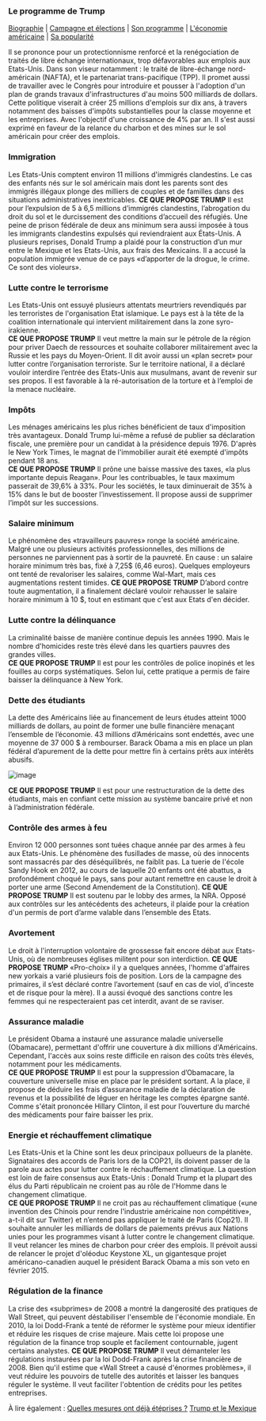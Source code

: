 ### Le programme de Trump

[Biographie](index.md) | [Campagne et élections](campagne.md) | [Son programme](programme.md) | [L'économie américaine](économie.md) | [Sa popularité](popularité.md)

Il se prononce pour un protectionnisme renforcé et la renégociation de traités de libre échange internationaux, trop défavorables aux emplois aux Etats-Unis. Dans son viseur notamment : le traité de libre-échange nord-américain (NAFTA), et le partenariat trans-pacifique (TPP). Il promet aussi de travailler avec le Congrès pour introduire et pousser à l'adoption d'un plan de grands travaux d'infrastructures d'au moins 500 milliards de dollars. Cette politique viserait à créer 25 millions d'emplois sur dix ans, à travers notamment des baisses d'impôts substantielles pour la classe moyenne et les entreprises. Avec l'objectif d'une croissance de 4% par an. Il s'est aussi exprimé en faveur de la relance du charbon et des mines sur le sol américain pour créer des emplois. 

### Immigration

Les Etats-Unis comptent environ 11 millions d'immigrés clandestins. Le cas des enfants nés sur le sol américain mais dont les parents sont des immigrés illégaux plonge des milliers de couples et de familles dans des situations administratives inextricables.
**CE QUE PROPOSE TRUMP**
Il est pour l’expulsion de 5 à 6,5 millions d’immigrés clandestins, l’abrogation du droit du sol et le durcissement des conditions d’accueil des réfugiés. Une peine de prison fédérale de deux ans minimum sera aussi imposée à tous les immigrants clandestins expulsés qui reviendraient aux États-Unis. A plusieurs reprises, Donald Trump a plaidé pour la construction d’un mur entre le Mexique et les Etats-Unis, aux frais des Mexicains. Il a accusé la population immigrée venue de ce pays «d’apporter de la drogue, le crime. Ce sont des violeurs».  
 
### Lutte contre le terrorisme

Les Etats-Unis ont essuyé plusieurs attentats meurtriers revendiqués par les terroristes de l'organisation Etat islamique. Le pays est à la tête de la coalition internationale qui intervient militairement dans la zone syro-irakienne.  
**CE QUE PROPOSE TRUMP**
Il veut mettre la main sur le pétrole de la région pour priver Daech de ressources et souhaite collaborer militairement avec la Russie et les pays du Moyen-Orient. Il dit avoir aussi un «plan secret» pour lutter contre l’organisation terroriste. Sur le territoire national, il a déclaré vouloir interdire l’entrée des Etats-Unis aux musulmans, avant de revenir sur ses propos. Il est favorable à la ré-autorisation de la torture et à l’emploi de la menace nucléaire.

### Impôts 

Les ménages américains les plus riches bénéficient de taux d'imposition très avantageux. Donald Trump lui-même a refusé de publier sa déclaration fiscale, une première pour un candidat à la présidence depuis 1976. D'après le New York Times, le magnat de l'immobilier aurait été exempté d'impôts pendant 18 ans.  
**CE QUE PROPOSE TRUMP**
Il prône une baisse massive des taxes, «la plus importante depuis Reagan». Pour les contribuables, le taux maximum passerait de 39,6% à 33%. Pour les sociétés, le taux diminuerait de 35% à 15% dans le but de booster l’investissement. Il propose aussi de supprimer l’impôt sur les successions.  
 
### Salaire minimum

Le phénomène des «travailleurs pauvres» ronge la société américaine. Malgré une ou plusieurs activités professionnelles, des millions de personnes ne parviennent pas à sortir de la pauvreté. En cause : un salaire horaire minimum très bas, fixé à 7,25$ (6,46 euros). Quelques employeurs ont tenté de revaloriser les salaires, comme Wal-Mart, mais ces augmentations restent timides. 
**CE QUE PROPOSE TRUMP**
D’abord contre toute augmentation, il a finalement déclaré vouloir rehausser le salaire horaire minimum à 10 $, tout en estimant que c'est aux Etats d'en décider.
 
### Lutte contre la délinquance

La criminalité baisse de manière continue depuis les années 1990. Mais le nombre d'homicides reste très élevé dans les quartiers pauvres des grandes villes.  
**CE QUE PROPOSE TRUMP**
Il est pour les contrôles de police inopinés et les fouilles au corps systématiques. Selon lui, cette pratique a permis de faire baisser la délinquance à New York.
 
### Dette des étudiants

La dette des Américains liée au financement de leurs études atteint 1000 milliards de dollars, au point de former une bulle financière menaçant l’ensemble de l’économie. 43 millions d’Américains sont endettés, avec une moyenne de 37 000 $ à rembourser. Barack Obama a mis en place un plan fédéral d’apurement de la dette pour mettre fin à certains prêts aux intérêts abusifs.

![image](http://www.leparisien.fr/images/2016/09/30/6164417_debt-quadrupled-1.jpg)

**CE QUE PROPOSE TRUMP**
Il est pour une restructuration de la dette des étudiants, mais en confiant cette mission au système bancaire privé et non à l’administration fédérale.
 
### Contrôle des armes à feu

Environ 12 000 personnes sont tuées chaque année par des armes à feu aux Etats-Unis. Le phénomène des fusillades de masse, où des innocents sont massacrés par des déséquilibrés, ne faiblit pas. La tuerie de l'école Sandy Hook en 2012, au cours de laquelle 20 enfants ont été abattus, a profondément choqué le pays, sans pour autant remettre en cause le droit à porter une arme (Second Amendement de la Constitution).
**CE QUE PROPOSE TRUMP**
 Il est soutenu par le lobby des armes, la NRA. Opposé aux contrôles sur les antécédents des acheteurs, il plaide pour la création d'un permis de port d’arme valable dans l’ensemble des Etats.

### Avortement

Le droit à l'interruption volontaire de grossesse fait encore débat aux Etats-Unis, où de nombreuses églises militent pour son interdiction. 
**CE QUE PROPOSE TRUMP**
«Pro-choix» il y a quelques années, l'homme d'affaires new yorkais a varié plusieurs fois de position. Lors de la campagne des primaires, il s’est déclaré contre l’avortement (sauf en cas de viol, d’inceste et de risque pour la mère). Il a aussi évoqué des sanctions contre les femmes qui ne respecteraient pas cet interdit, avant de se raviser.
 
### Assurance maladie

Le président Obama a instauré une assurance maladie universelle (Obamacare), permettant d'offrir une couverture à dix millions d'Américains. Cependant, l'accès aux soins reste difficile en raison des coûts très élevés, notamment pour les médicaments.  
**CE QUE PROPOSE TRUMP**
Il est pour la suppression d’Obamacare, la couverture universelle mise en place par le président sortant. A la place, il propose de déduire les frais d’assurance maladie de la déclaration de revenus et la possibilité de léguer en héritage les comptes épargne santé. Comme s'était prononcée Hillary Clinton, il est pour l’ouverture du marché des médicaments pour faire baisser les prix.  
 
### Energie et réchauffement climatique

Les Etats-Unis et la Chine sont les deux principaux pollueurs de la planète. Signataires des accords de Paris lors de la COP21, ils doivent passer de la parole aux actes pour lutter contre le réchauffement climatique. La question est loin de faire consensus aux Etats-Unis : Donald Trump et la plupart des élus du Parti républicain ne croient pas au rôle de l'Homme dans le changement climatique.  
**CE QUE PROPOSE TRUMP**
Il ne croit pas au réchauffement climatique («une invention des Chinois pour rendre l'industrie américaine non compétitive», a-t-il dit sur Twitter) et n’entend pas appliquer le traité de Paris (Cop21). Il souhaite annuler les milliards de dollars de paiements prévus aux Nations unies pour les programmes visant à lutter contre le changement climatique. Il veut relancer les mines de charbon pour créer des emplois. Il prévoit aussi de relancer le projet d'oléoduc Keystone XL, un gigantesque projet américano-canadien auquel le président Barack Obama a mis son veto en février 2015.
 
### Régulation de la finance

La crise des «subprimes» de 2008 a montré la dangerosité des pratiques de Wall Street, qui peuvent déstabiliser l'ensemble de l'économie mondiale. En 2010, la loi Dodd-Frank a tenté de réformer le système pour mieux identifier et réduire les risques de crise majeure. Mais cette loi propose une régulation de la finance trop souple et facilement contournable, jugent certains analystes.
**CE QUE PROPOSE TRUMP**
Il veut démanteler les régulations instaurées par la loi Dodd-Frank après la crise financière de 2008. Bien qu'il estime que «Wall Street a causé d'énormes problèmes», il veut réduire les pouvoirs de tutelle des autorités et laisser les banques réguler le système. Il veut faciliter l'obtention de crédits pour les petites entreprises.

À lire également : 
[Quelles mesures ont déjà étéprises ?](PremieresMesures.md)
[Trump et le Mexique](mexique.md)
